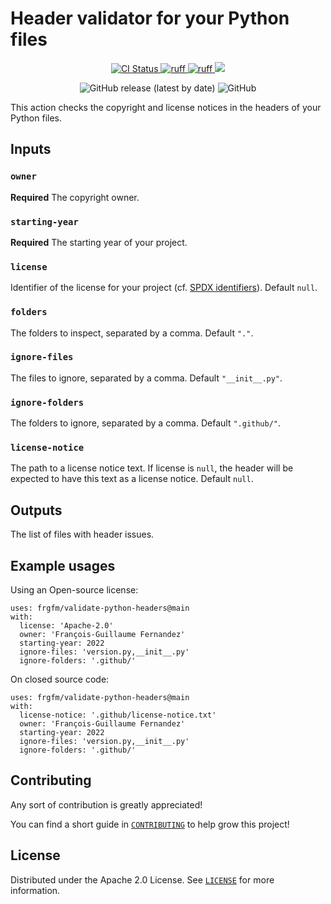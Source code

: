 # Header validator for your Python files

<p align="center">
  <a href="https://github.com/frgfm/validate-python-headers/actions/workflows/builds.yml">
    <img alt="CI Status" src="https://img.shields.io/github/actions/workflow/status/frgfm/validate-python-headers/builds.yml?branch=main&label=CI&logo=github&style=flat-square">
  </a>
  <a href="https://github.com/astral-sh/ruff">
    <img src="https://img.shields.io/badge/Linter-Ruff-FCC21B?style=flat-square&logo=ruff&logoColor=white" alt="ruff">
  </a>
  <a href="https://github.com/astral-sh/ruff">
    <img src="https://img.shields.io/badge/Formatter-Ruff-FCC21B?style=flat-square&logo=Python&logoColor=white" alt="ruff">
  </a>
  <a href="https://www.codacy.com/gh/frgfm/validate-python-headers/dashboard?utm_source=github.com&amp;utm_medium=referral&amp;utm_content=frgfm/validate-python-headers&amp;utm_campaign=Badge_Grade"><img src="https://app.codacy.com/project/badge/Grade/4e50e872d9fd4a378b696bdc0aea9301"/></a>
<p align="center">
  <img alt="GitHub release (latest by date)" src="https://img.shields.io/github/v/release/frgfm/validate-python-headers">
  <img alt="GitHub" src="https://img.shields.io/github/license/frgfm/validate-python-headers">
</p>


This action checks the copyright and license notices in the headers of your Python files.

## Inputs

### `owner`

**Required** The copyright owner.

### `starting-year`

**Required** The starting year of your project.

### `license`

Identifier of the license for your project (cf. [SPDX identifiers](https://spdx.org/licenses/)). Default `null`.

### `folders`

The folders to inspect, separated by a comma. Default `"."`.

### `ignore-files`

The files to ignore, separated by a comma. Default `"__init__.py"`.

### `ignore-folders`

The folders to ignore, separated by a comma. Default `".github/"`.

### `license-notice`

The path to a license notice text. If license is `null`, the header will be expected to have this text as a license notice. Default `null`.

## Outputs

The list of files with header issues.

## Example usages

Using an Open-source license:

```
uses: frgfm/validate-python-headers@main
with:
  license: 'Apache-2.0'
  owner: 'François-Guillaume Fernandez'
  starting-year: 2022
  ignore-files: 'version.py,__init__.py'
  ignore-folders: '.github/'
```

On closed source code:

```
uses: frgfm/validate-python-headers@main
with:
  license-notice: '.github/license-notice.txt'
  owner: 'François-Guillaume Fernandez'
  starting-year: 2022
  ignore-files: 'version.py,__init__.py'
  ignore-folders: '.github/'
```


## Contributing

Any sort of contribution is greatly appreciated!

You can find a short guide in [`CONTRIBUTING`](CONTRIBUTING.md) to help grow this project!



## License

Distributed under the Apache 2.0 License. See [`LICENSE`](LICENSE) for more information.
